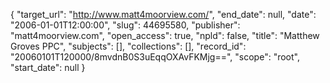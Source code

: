 {
  "target_url": "http://www.matt4moorview.com/", 
  "end_date": null, 
  "date": "2006-01-01T12:00:00", 
  "slug": 44695580, 
  "publisher": "matt4moorview.com", 
  "open_access": true, 
  "npld": false, 
  "title": "Matthew Groves PPC", 
  "subjects": [], 
  "collections": [], 
  "record_id": "20060101T120000/8mvdnB0S3uEqqOXAvFKMjg==", 
  "scope": "root", 
  "start_date": null
}

